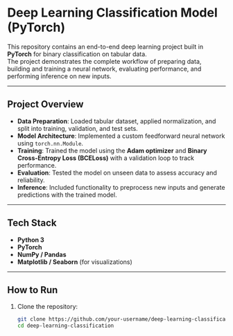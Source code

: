 # Deep Learning Classification Model (PyTorch)

This repository contains an end-to-end deep learning project built in **PyTorch** for binary classification on tabular data.  
The project demonstrates the complete workflow of preparing data, building and training a neural network, evaluating performance, and performing inference on new inputs.  

---

## Project Overview
- **Data Preparation**: Loaded tabular dataset, applied normalization, and split into training, validation, and test sets.  
- **Model Architecture**: Implemented a custom feedforward neural network using `torch.nn.Module`.  
- **Training**: Trained the model using the **Adam optimizer** and **Binary Cross-Entropy Loss (BCELoss)** with a validation loop to track performance.  
- **Evaluation**: Tested the model on unseen data to assess accuracy and reliability.  
- **Inference**: Included functionality to preprocess new inputs and generate predictions with the trained model.  

---

## Tech Stack
- **Python 3**  
- **PyTorch**  
- **NumPy / Pandas**  
- **Matplotlib / Seaborn** (for visualizations)  

---

## How to Run
1. Clone the repository:
   ```bash
   git clone https://github.com/your-username/deep-learning-classification.git
   cd deep-learning-classification

